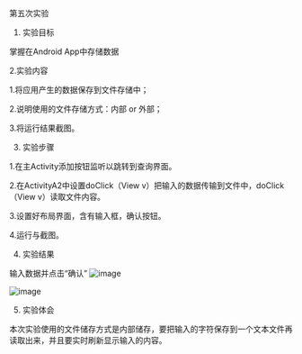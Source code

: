 ﻿第五次实验

1. 实验目标

掌握在Android App中存储数据

2.实验内容

1.将应用产生的数据保存到文件存储中；

2.说明使用的文件存储方式：内部 or 外部；

3.将运行结果截图。

3. 实验步骤

1.在主Activity添加按钮监听以跳转到查询界面。

2.在ActivityA2中设置doClick（View v）把输入的数据传输到文件中，doClick（View v）读取文件内容。

3.设置好布局界面，含有输入框，确认按钮。

4.运行与截图。

4. 实验结果

输入数据并点击“确认”
![image](https://github.com/lin1085271231/android-labs-2018/blob/master/soft1614080902308/%E5%AE%9E%E9%AA%8C5%E5%9B%BE%E7%89%871.PNG)

![image](https://github.com/lin1085271231/android-labs-2018/blob/master/soft1614080902308/%E5%AE%9E%E9%AA%8C5%E5%9B%BE%E7%89%872.PNG)




5. 实验体会

本次实验使用的文件储存方式是内部储存，要把输入的字符保存到一个文本文件再读取出来，并且要实时刷新显示输入的内容。